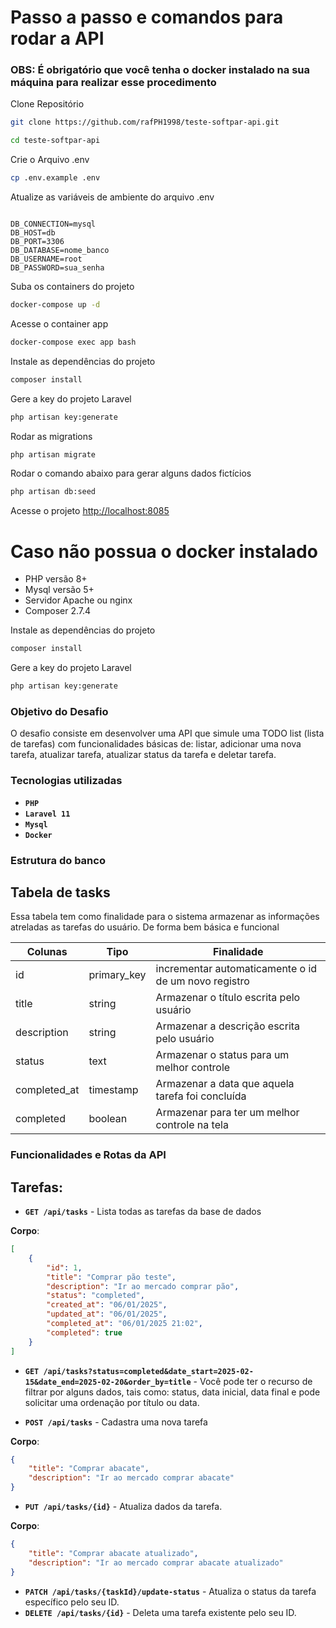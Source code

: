 # Passo a passo e comandos para rodar a API 
### OBS: É obrigatório que você tenha o docker instalado na sua máquina para realizar esse procedimento
Clone Repositório
```sh
git clone https://github.com/rafPH1998/teste-softpar-api.git
```
```sh
cd teste-softpar-api
```


Crie o Arquivo .env
```sh
cp .env.example .env
```

Atualize as variáveis de ambiente do arquivo .env
```dosini

DB_CONNECTION=mysql
DB_HOST=db
DB_PORT=3306
DB_DATABASE=nome_banco
DB_USERNAME=root
DB_PASSWORD=sua_senha
```

Suba os containers do projeto
```sh
docker-compose up -d
```

Acesse o container app
```sh
docker-compose exec app bash
```

Instale as dependências do projeto
```sh
composer install
```

Gere a key do projeto Laravel
```sh
php artisan key:generate
```

Rodar as migrations
```sh
php artisan migrate
```

Rodar o comando abaixo para gerar alguns dados fictícios
```sh
php artisan db:seed
```


Acesse o projeto
[http://localhost:8085](http://localhost:8085)

# Caso não possua o docker instalado

- PHP versão 8+
- Mysql versão 5+
- Servidor Apache ou nginx
- Composer 2.7.4

Instale as dependências do projeto
```sh
composer install
```

Gere a key do projeto Laravel
```sh
php artisan key:generate
```


### Objetivo do Desafio
O desafio consiste em desenvolver uma API que simule uma TODO list (lista de tarefas) com funcionalidades básicas de: listar, adicionar uma nova tarefa, atualizar tarefa, atualizar status da tarefa e deletar tarefa.

### Tecnologias utilizadas
- **`PHP`** 
- **`Laravel 11`** 
- **`Mysql`** 
- **`Docker`** 


### Estrutura do banco


## Tabela de tasks
Essa tabela tem como finalidade para o sistema armazenar as informações atreladas as tarefas do usuário. De forma bem básica e funcional

<table>
  <thead>
    <tr>
      <th>Colunas</th>
      <th>Tipo</th>
      <th>Finalidade</th>
    </tr>
  </thead>
 <tbody>
    <tr>
      <td>id</td>
      <td>primary_key</td>
      <td>incrementar automaticamente o id de um novo registro</td>
    </tr>
    <tr>
      <td>title</td>
      <td>string</td>
      <td>Armazenar o título escrita pelo usuário</td>
    </tr>
    <tr>
      <td>description</td>
      <td>string</td>
      <td>Armazenar a descrição escrita pelo usuário</td>
    </tr>
     <tr>
      <td>status</td>
      <td>text</td>
      <td>Armazenar o status para um melhor controle</td>
    </tr>
    <tr>
      <td>completed_at</td>
      <td>timestamp</td>
      <td>Armazenar a data que aquela tarefa foi concluída</td>
    </tr>
    <tr>
      <td>completed</td>
      <td>boolean</td>
      <td>Armazenar para ter um melhor controle na tela</td>
    </tr>
  </tbody>
</table>

### Funcionalidades e Rotas da API


## Tarefas:

- **`GET /api/tasks`** - Lista todas as tarefas da base de dados

**Corpo**:

```json
[
    {
        "id": 1,
        "title": "Comprar pão teste",
        "description": "Ir ao mercado comprar pão",
        "status": "completed",
        "created_at": "06/01/2025",
        "updated_at": "06/01/2025",
        "completed_at": "06/01/2025 21:02",
        "completed": true
    }
]
```


- **`GET /api/tasks?status=completed&date_start=2025-02-15&date_end=2025-02-20&order_by=title`** - Você pode ter o recurso de filtrar por alguns dados, tais como: status, data inicial, data final e pode solicitar uma ordenação por título ou data.


- **`POST /api/tasks`** - Cadastra uma nova tarefa

**Corpo**:

```json
{
    "title": "Comprar abacate",
    "description": "Ir ao mercado comprar abacate"
}
```

- **`PUT /api/tasks/{id}`** - Atualiza dados da tarefa.

**Corpo**:

```json
{
    "title": "Comprar abacate atualizado",
    "description": "Ir ao mercado comprar abacate atualizado"
}
```


- **`PATCH /api/tasks/{taskId}/update-status`** - Atualiza o status da tarefa específico pelo seu ID.
- **`DELETE /api/tasks/{id}`** - Deleta uma tarefa existente pelo seu ID.

